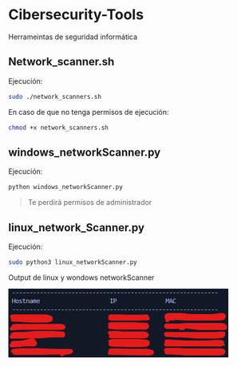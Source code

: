 # Cibersecurity-Tools
Herrameintas de seguridad informática

## Network_scanner.sh
Ejecución:
```bash
sudo ./network_scanners.sh
```
En caso de que no tenga permisos de ejecución:
```bash
chmod +x network_scanners.sh
```

## windows_networkScanner.py
Ejecución:
```bash
python windows_networkScanner.py
```
> Te perdirá permisos de administrador


## linux_network_Scanner.py
Ejecución:
```bash
sudo python3 linux_networkScanner.py
```
<p align=center>
    <p>Output de linux y wondows networkScanner</p>
    <img src="./output_networkScanners.py.png">
</p>
